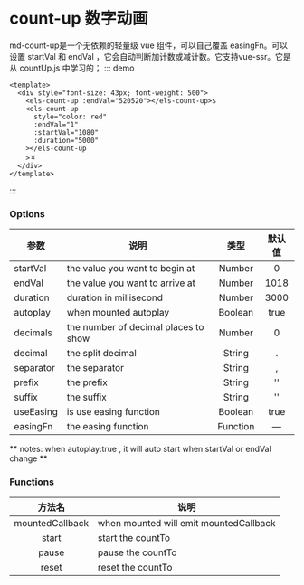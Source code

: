 # count-up 数字动画
<!-- <demo-block1 
title="示例"
 description="md-count-up是一个无依赖的轻量级 vue 组件，可以自己覆盖 easingFn。可以设置 startVal 和 endVal ，它会自动判断加计数或减计数。它支持vue-ssr。它是从 countUp.js 中学习的；">
  <md-count-up  :endVal="520520520" ></md-count-up>
  <highlight-code slot="highlight" lang="vue">
    <template>
<<< @/docs/.vuepress/components/md/count-up.vue
    </template>
  </highlight-code>
</demo-block1>
 -->
md-count-up是一个无依赖的轻量级 vue 组件，可以自己覆盖 easingFn。可以设置 startVal 和 endVal ，它会自动判断加计数或减计数。它支持vue-ssr。它是从 countUp.js 中学习的；
::: demo 
```vue 
<template>
  <div style="font-size: 43px; font-weight: 500">
    <els-count-up :endVal="520520"></els-count-up>$
    <els-count-up
      style="color: red"
      :endVal="1"
      :startVal="1080"
      :duration="5000"
    ></els-count-up
    >￥
  </div>
</template>
```

:::



### Options
|    参数    |    说明   |   类型   |	默认值	|
| -----------------  | ---------------- | :--------: | :----------: |
| startVal       | the value you want to begin at |Number| 0 |
| endVal         | the value you want to arrive at |Number | 1018 |
| duration  | duration in millisecond | Number | 3000 |
| autoplay     | when mounted autoplay | Boolean | true |
| decimals     | the number of decimal places to show | Number | 0 |
| decimal     | the split decimal | String | . |
| separator     | the separator | String | , |
| prefix     | the prefix | String | '' |
| suffix     | the suffix | String | '' |
| useEasing     | is use easing function | Boolean | true |
| easingFn     | the easing function | Function | — |

** notes: when autoplay:true , it will auto start when startVal or endVal change **


### Functions
| 方法名 | 说明   |
| :--------:   | -----  |
|    mountedCallback    |  when mounted will emit  mountedCallback  |
|    start    |  start the countTo  |
|    pause   |  pause  the countTo |
|    reset    |  reset  the countTo |

<start/>
